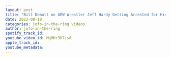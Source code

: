 ```yaml
---
layout: post
title: "Bill Demott on AEW Wrestler Jeff Hardy Getting Arrested for His Third DUI"
date: 2022-08-10
categories: jofo-in-the-ring videos
author: jofo-in-the-ring
spotify_track_id: 
youtube_video_id: MgMHr3H7js8
apple_track_id: 
youtube_metadata: 
---
```

